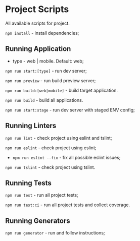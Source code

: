 # Project Scripts

All available scripts for project.

 `npm install` - install dependencies;

## Running Application

* type - web | mobile. Default: web;

 `npm run start:[type]` - run dev server;

 `npm run preview` - run build preview server;

 `npm run build:[web|mobile]` - build target application.

 `npm run build` - build all applications.

 `npm run start:stage` - run dev server with staged ENV config;

## Running Linters

`npm run lint` - check project using eslint and tslint;

`npm run eslint` - check project using eslint;

- `npm run eslint --fix` - fix all possible eslint issues;

`npm run tslint` - check project using tslint.

## Running Tests

`npm run test` - run all project tests;

`npm run test:ci` - run all project tests and collect coverage.

## Running Generators

`npm run generator` - run and follow instructions;

